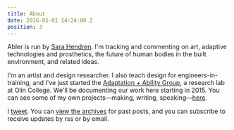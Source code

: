 ```yaml
---
title: About
date: 2016-05-01 14:24:00 Z
position: 3
---
```


Abler is run by [Sara Hendren](http://sarahendren.siteleaf.net). I'm tracking and commenting on art, adaptive technologies and prosthetics, the future of human bodies in the built environment, and related ideas.

I'm an artist and design researcher. I also teach design for engineers-in-training, and I've just started the [Adaptation + Ability Group](http://adaptationabilitygroup.siteleaf.net), a research lab at Olin College. We'll be documenting our work here starting in 2015. You can see some of my own projects—making, writing, speaking—[here](http://sarahendren.siteleaf.net).

I [tweet](http://twitter.com/ablerism). You can [view the archives](http://abler.siteleaf.net/archives) for past posts, and you can subscribe to receive updates by rss or by email.